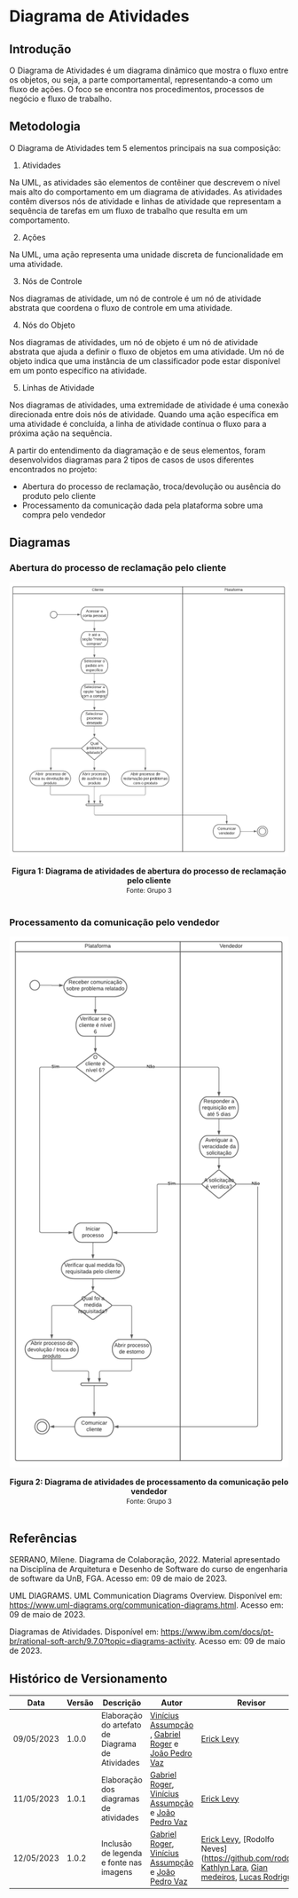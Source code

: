 # Diagrama de Atividades

## Introdução
O Diagrama de Atividades é um diagrama dinâmico que mostra o fluxo entre os objetos, ou seja, a parte comportamental, representando-a como um fluxo de ações. O foco se encontra nos procedimentos, processos de negócio e fluxo de trabalho.

## Metodologia

O Diagrama de Atividades tem 5 elementos principais na sua composição:
1. Atividades

Na UML, as atividades são elementos de contêiner que descrevem o nível mais alto do comportamento em um diagrama de atividades. As atividades contêm diversos nós de atividade e linhas de atividade que representam a sequência de tarefas em um fluxo de trabalho que resulta em um comportamento.

2. Ações

Na UML, uma ação representa uma unidade discreta de funcionalidade em uma atividade.

3. Nós de Controle

Nos diagramas de atividade, um nó de controle é um nó de atividade abstrata que coordena o fluxo de controle em uma atividade.

4. Nós do Objeto

Nos diagramas de atividades, um nó de objeto é um nó de atividade abstrata que ajuda a definir o fluxo de objetos em uma atividade. Um nó de objeto indica que uma instância de um classificador pode estar disponível em um ponto específico na atividade.

5. Linhas de Atividade

Nos diagramas de atividades, uma extremidade de atividade é uma conexão direcionada entre dois nós de atividade. Quando uma ação específica em uma atividade é concluída, a linha de atividade contínua o fluxo para a próxima ação na sequência.

A partir do entendimento da diagramação e de seus elementos, foram desenvolvidos diagramas para 2 tipos de casos de usos diferentes encontrados no projeto:

* Abertura do processo de reclamação, troca/devolução ou ausência do produto pelo cliente
* Processamento da comunicação dada pela plataforma sobre uma compra pelo vendedor


## Diagramas

### Abertura do processo de reclamação pelo cliente

![Diagrama de Atividades Comprador](../../Assets/diagramasAgeisImg/DiagramaDeAtividadesComprador.png)

<figcaption align='center'>
  <b>Figura 1: Diagrama de atividades de abertura do processo de reclamação pelo cliente</b>
  </br>
  <small>Fonte: Grupo 3</small>
</figcaption>
</br>

### Processamento da comunicação pelo vendedor

![Diagrama de Atividades Vendedor](../../Assets/diagramasAgeisImg/DiagramaDeAtividadesVendedor.png)

<figcaption align='center'>
  <b>Figura 2: Diagrama de atividades de processamento da comunicação pelo vendedor</b>
  </br>
  <small>Fonte: Grupo 3</small>
</figcaption>
</br>

## Referências

SERRANO, Milene. Diagrama de Colaboração, 2022. Material apresentado na Disciplina de Arquitetura e Desenho de Software do curso de engenharia de software da UnB, FGA. Acesso em: 09 de maio de 2023.

UML DIAGRAMS. UML Communication Diagrams Overview. Disponível em: https://www.uml-diagrams.org/communication-diagrams.html. Acesso em: 09 de maio de 2023.

Diagramas de Atividades. Disponível em: https://www.ibm.com/docs/pt-br/rational-soft-arch/9.7.0?topic=diagrams-activity. Acesso em: 09 de maio de 2023.

## Histórico de Versionamento

Data | Versão |Descrição |Autor | Revisor
-----|--------|----------|------|--------
| 09/05/2023 | 1.0.0 | Elaboração do artefato de Diagrama de Atividades | [Vinícius Assumpção](https://github.com/viniman27) , [Gabriel Roger](https://github.com/GabrielRoger07) e [João Pedro Vaz](https://github.com/JoaoPedro0803) | [Erick Levy](https://github.com/Ericklevy) |
| 11/05/2023 | 1.0.1 | Elaboração dos diagramas de atividades | [Gabriel Roger](https://github.com/GabrielRoger07), [Vinícius Assumpção](https://github.com/viniman27) e [João Pedro Vaz](https://github.com/JoaoPedro0803) | [Erick Levy](https://github.com/Ericklevy) |
| 12/05/2023 | 1.0.2 | Inclusão de legenda e fonte nas imagens | [Gabriel Roger](https://github.com/GabrielRoger07), [Vinícius Assumpção](https://github.com/viniman27) e [João Pedro Vaz](https://github.com/JoaoPedro0803) | [Erick Levy](https://github.com/Ericklevy), [Rodolfo Neves](https://github.com/roddas, [Kathlyn Lara](https://github.com/klmurussi), [Gian medeiros](https://github.com/GianMedeiros), [Lucas Rodrigues](https://github.com/nickby2) |
